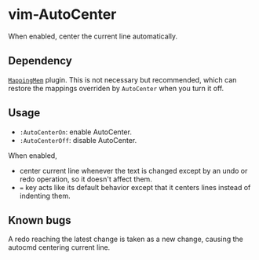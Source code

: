 # vim-AutoCenter

When enabled, center the current line automatically.

## Dependency

[`MappingMem`](https://github.com/Ace-Who/vim-MappingMem) plugin. This
is not necessary but recommended, which can restore the mappings overriden by
`AutoCenter` when you turn it off.

## Usage

- `:AutoCenterOn`: enable AutoCenter.
- `:AutoCenterOff`: disable AutoCenter.

When enabled,
     
- center current line whenever the text is changed except by an undo or redo
operation, so it doesn't affect them.
- `=` key acts like its default behavior except that it centers lines instead of
indenting them.

## Known bugs

A redo reaching the latest change is taken as a new change, causing the autocmd
centering current line.
